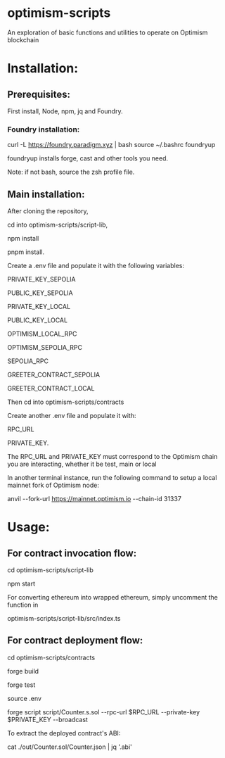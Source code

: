 # optimism-scripts
An exploration of basic functions and utilities to operate on Optimism blockchain

# Installation:

## Prerequisites:

First install, Node, npm, jq and Foundry.

### Foundry installation:

curl -L https://foundry.paradigm.xyz | bash
source ~/.bashrc 
foundryup

foundryup installs forge, cast and other tools you need.

Note: if not bash, source the zsh profile file.

## Main installation:

After cloning the repository,

cd into optimism-scripts/script-lib,

npm install

pnpm install.

Create a .env file and populate it with the following variables:

PRIVATE_KEY_SEPOLIA

PUBLIC_KEY_SEPOLIA

PRIVATE_KEY_LOCAL

PUBLIC_KEY_LOCAL

OPTIMISM_LOCAL_RPC

OPTIMISM_SEPOLIA_RPC

SEPOLIA_RPC

GREETER_CONTRACT_SEPOLIA

GREETER_CONTRACT_LOCAL

Then cd into optimism-scripts/contracts

Create another .env file and populate it with:

RPC_URL

PRIVATE_KEY. 

The RPC_URL and PRIVATE_KEY must correspond to the Optimism chain you are interacting, whether it be test, main or local

In another terminal instance, run the following command to setup a local mainnet fork of Optimism node:

anvil --fork-url https://mainnet.optimism.io --chain-id 31337

# Usage:

## For contract invocation flow:

cd optimism-scripts/script-lib

npm start

For converting ethereum into wrapped ethereum, simply uncomment the function in 

optimism-scripts/script-lib/src/index.ts

## For contract deployment flow:

cd optimism-scripts/contracts

forge build

forge test

source .env

forge script script/Counter.s.sol --rpc-url $RPC_URL --private-key $PRIVATE_KEY --broadcast


To extract the deployed contract's ABI:

cat ./out/Counter.sol/Counter.json | jq '.abi'


